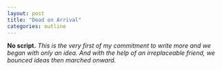 ```yaml
---
layout: post
title: "Dead on Arrival"
categories: outline
---
```


**No script.** _This is the very first of my commitment to write more and we began with only an idea. And with the help of an irreplaceable friend, we bounced ideas then marched onward._
